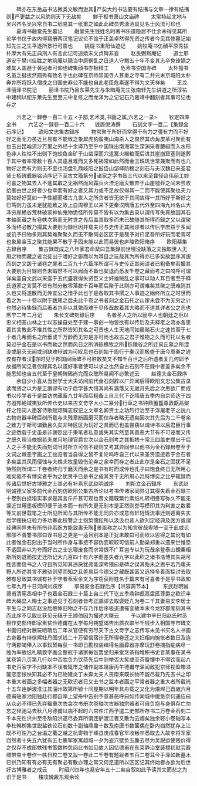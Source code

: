 <!-- { "loadSidebar": true } -->
　　碑亦在东岳庙书法微类文敏而逊其严矣大约书法要有结搆与文章一律有结搆则严更益之以风韵则天下无敌矣
　　鲜于枢书萧山文庙碑
　　太常特起北地与吴兴齐名吴兴常自书二纸易其一纸重之如此此碑员秀潇洒具见名士风流可珍也
　　夏溥书融堂先生墓记
　　融堂先生钱姓名时著书乐道隐居不仕余未得见其所论学书仅于故内得冩册两汉笔记议论不诡于正盖卓然得先贤之传者今见其修墓记始知先生之生平遂所景行可嘉也
　　姚燧书重阳仙迹记
　　姚牧庵书仿顔平原秀拔朴厚大有先正典刑人有言此记可追嫓宋文贞碑非妄
　　赵良弼黙庵记
　　道士邢道安于樊川佳胜之地筑庵以隠当中原祸乱之日道人守黙五十年不变其志卒免锋镝之难其人盖遯于黄冠者可仰也碑集顔书亦极精工
　　危素书崇国寺碑
　　太朴擅书名虽乏挺拔然圆秀有致名手也此碑在京师崇国寺人甚重之寺有二井元末京城陷太朴奔井所将跃入僧挽之曰国史非公不能也自此老臣危素遂不得为文天祥矣
　　王龙泽丽泽书院记
　　丽泽书院乃吕东莱先生与朱晦庵先生张南轩先生讲道之所淳祐中建祠以祀东莱先生至至元中复修之而龙泽为之记记石乃嘉靖中翻刻者其事可记也存之

　　六艺之一録卷一百二十五
<子部,艺术类,书画之属,六艺之一录>
　　钦定四库全书
　　六艺之一録卷一百二十六　　钱唐倪涛撰
　　石刻文字一百二【集録金石序记】
　　欧阳文忠集古録序
　　物常聚于所好而常得于有力之彊有力而不好好之而无力虽近且易有不能致之象犀虎豹蛮夷山海杀人之兽然其齿角皮革可聚而有也玉出昆崘流沙万里之外经十余译乃至乎中国珠出南海常生深渊采者腰絙而入水形色非人徃徃不出则下饱蛟鱼金矿于山凿深而穴逺篝火糇粮而后进其崖崩窟塞则遂葬于其中者率常数十百人其逺且难而又多死祸常如此然而金玉珠玑世常兼聚而有也凢物好之而有力则无不至也汤盘孔鼎岐阳之鼔岱山邹峄防稽之刻石与夫汉魏已来圣君贤士栢碑彛器铭诗序记下至古文籀篆分诸家之字书皆三代以来至寳怪竒伟丽工妙可喜之物其去人不逺其取之无祸然而风霜兵火湮沦磨灭散弃于山崖墟莽之间未尝收拾者由世之好者少也幸而有好之者又其力或不足故仅得其一二而不能使其聚也夫力莫如好好莫如一予性颛而嗜古凢世人之所贪者皆无欲于其间故得一其所好于斯好之巳笃则力虽未足犹能致之故上自周穆王以来下更秦汉隋唐五代外至四海九州名山大泽穷崖絶谷荒林破冡神仙鬼物诡怪所传莫不皆有以为集古录以谓传写失真故因其石本轴而藏之有卷帙次第而无时世之先后盖其取多而未已故随其所得而録之又以谓聚多而终必散乃撮其大要别为録目因并载夫可与史传正其阙谬者以传后学庶益于多闻或讥予曰物多则其势难聚聚久而无不散何必区区于是哉予对曰足吾所好玩而老焉可也象犀金玉之聚其能果不散乎予固未能以此而易彼也庐陵欧阳脩序
　　欧阳棐集古録目序
　　集古録既成之八年家君命棐曰吾集録前世埋没缺落之文独取世人无用之物而藏之者岂徒出于嗜好之僻而以为耳目之玩哉其为所得亦巳多矣故尝序其説而刻之又跋于诸卷之尾者二百九十六篇序所谓可与史传正其阙谬者已粗备矣若撮其大要别为目録则吾未暇然不可以阙而不备也棐退而悉发千卷之藏而考之曰呜呼可谓详矣盖自文武以来迄于五代盛衰得失贤臣义士奸雄贼乱之事可以动人耳目者至于释氏道家之言莫不皆有然分散零落数千百年而后聚于此则亦可谓难矣其聚之既难则其久也又将遂散而无传宜公之惜乎此也于是各取其书撰之人事迹之始终所立之时世而着之为一十卷以附于跋尾之后夫此千卷之书者刻之金石托之山崖未尝不为无穷之计也然必待集録而后著者岂非以其繁而难于尽传哉故着其大略而不道其详者公之志也熈宁二年二月记
　　朱长文碑刻録后序
　　名者圣人之所以励中人也朝廷之臣以忠义相髙山林之士以志操自处至于建一事创一物皆欲有以传后及夫释老之流亦各思着其言教此不惟其性之所然皆知其名之可贵也人生天地间如晨飚石火之速其至于七十者几希而名之所垂或千万龄而无穷是亦可尚也故古之君子惟物之久而可托以名者莫过乎金石是以书而勒之然而风日之所消砾樵牧之所铄陵谷之所迁易丘墓之所湮没或磨灭无闻或刓缺难辩诚为可叹息也石刻始于周行于秦汉而极盛于唐今周秦之迹仅有存者汉亦时见于郡国间唐碑不可胜数矣又不知千百世之后所遗者复几何耶予故据所闻见者仅録其名以遗好事者使可以求之也然自古石刻不在録中者盖多矣余不能悉知也自五代至于皇朝碑碣尚完而众聴所易闻不必繁述云
　　赵德夫金石録序
　　余自少小喜从当世学士大夫访问前代金石刻辞以广异闻后得欧阳文忠公集古录读而贤之以为是正譌谬有功于后学甚大惜其尚有漏落又无嵗月先后之次思欲广而成书以传学者于是益访求藏畜凢廿年而后粗备上自三代下讫隋唐五季内自京师达于四方遐邦絶域夷狄所传仓史以来古文竒字大小二篆分行草之书钟鼎簠簋尊敦甗鬲槃杅之铭词人墨客诗歌赋颂碑志叙记之文章名卿贤士之功烈行治至于浮屠老子之説凢古物竒器丰碑巨刻所载与夫残章断画磨灭而仅存者略无遗矣因次其先后为二千卷余之致力于斯可谓勤且久矣非特区区为玩好之具而已也盖尝窃以谓诗书以后君臣行事之迹悉载于史虽是非褒贬出于秉笔者私意或失其实然至其善恶大节有不可诬而又传之既久理当依据若夫嵗月地理官爵世次以金石刻考之其抵牾十常三四盖史牒出于后人之手不能无失而刻词当时所立可信不疑则又考其异同参以他书为金石録卅卷至于文词之媺恶字画之工拙览者当自得之皆不复论呜呼自三代以来圣贤遗迹着于金石者多矣盖其风雨侵蚀与夫樵夫牧童毁伤沦弃之余幸而存之者止此尔是金石之固犹不足恃然则所谓二千卷者终归于磨灭而余之是书有时而或传也孔子曰饱食终日无所用心难矣哉不有博奕者乎为之犹贤乎已是书之成其贤于无所用心岂特博奕之比乎辄録而传诸后世好古博雅之士其必有补焉东武赵明诚序
　　刘斯立金石録序
　　东武赵明诚德父家多前代金石刻仿欧阳公集古所论以考书传诸家同异订其得失着金石録三十卷别白抵牾实事求是其言斤斤甚可观也昔文籍既繁竹素纸札转相誊写弥久不能无误近世用墨板模印便于流本而一有所失更无别本是正然则誊写模印其为利害之数畧等又前世载笔之士所见所闻与其所传不能无同异亦或意有轩轾情流事迁则遁离失实后学搜抉证验力多功寡此校讐之士抱椠懐鈆所以汲汲也昔人欲刋定经典及医方或谓经典同异未有所伤非若医方能致夀夭陶景亟称之以为知言彼哉卑陋一至于此或讥邢卲不善讐书邵曰误书思之更是一适且别本是正犹未敢曰可而欲以思得之其讹有如此者惟金石刻出于当时所作身与事接不容伪妄皎皎可信前人勤渠郑重以遗来世惟恐不逺固非以为夸而好古之士忘寝废食而求常恨不广耳岂专以为玩哉余登泰山覩秦相斯所刻退而按史迁所记大凢百四十有六字而差失者九字以此积之诸书浩博其失胡可胜言而信书之人守目所见知其违戾犹弗能深考猥曰是碑之误其殆未之思乎若乃庸夫野人所述其言不雅驯则望而知之且差易耳今德父之藏既甚富又选择多善而探讨去取雅有思致其书诚有补于学者亟索余文为序窃获附姓名于篇末有可喜者于是乎书政和七年九月十日河间刘跂序
　　李易安金石録后序【洪容斋节本】
　　东武赵明诚德甫清宪丞相中子也着金石録三十篇上自三代下讫五季鼎钟甗鬲盘匜尊爵之欵识丰碑大碣显人晦士之事迹见于石刻者皆考正譌谬去取褒贬凢为卷二千其妻易安李居士平生与之同志赵没后愍悼旧物之不存乃作后序极道遭罹变故本末今龙舒郡库刻其书而此序不见取比获见元稿于王顺伯因为撮述大槩云
　　予以建中辛巳归赵氏时丞相作吏部侍郎家素贫俭德甫在太学每月朔望谒告出质衣取半千钱步入相国寺市碑文书画归相对展玩咀嚼后二年从官便有穷尽天下古文竒字之志传写未见书买名人书画古竒器有持徐熈牡丹图求钱二十万留信宿计无所得卷还之夫妇相向惋怅者数日及连守两郡竭俸入以事鈆椠每获一书即日勘校装缉得名画彛器亦摩玩舒卷摘指疵病尽一烛为率故纸札精致字画全整冠于诸家毎饭罢坐归来堂烹茶指堆积书史言某事在某书某卷第几页第几行以中否胜负为饮茶先后中则举否大笑或至茶覆懐中不得饮而起凢书史百家字不刓缺本不误者辄市之储作副本靖康丙午德甫守淄闻敌犯京师视盈箱溢箧恋恋怅怏知其必不为已物建炎丁未奔太夫人丧南来既长物不能尽载乃先去书之印本重大者画之多幅者器之无欵识者巳又去书之监本者画之平常者器之重大者所载尚十五车连舻渡淮江其淄州故第所锁十间屋期以明年具舟载之又化为煨烬己酉嵗六月德甫驻家池阳独赴行都自岸上望舟中告别予意甚恶呼曰如传闻城中缓急奈何遥应曰从众必不得已先弃辎重次衣衾次书册次卷轴次古器独宗器者可自负抱与身俱存亡勿忘之径驰马去秋八月德甫以病不起时六宫徃江西予遣二史部所存书二万卷金石刻二千本先徃洪州至冬敌陷洪遂尽委弃所谓连舻渡江者又散为云烟矣独余轻小卷轴写本李杜韩栁集世説盐铁论石刻数十副轴鼎鼐十数及南唐书数箧偶在卧内岿然犹存上江既不可徃乃之台温之衢之越之杭寄物于嵊县庚戌春官军收叛卒悉取去入故李将军家岿然者十失五六犹有五七簏挈家寓越城一夕为盗穴壁负五簏去尽为吴説运使贱价得之仅存不成部帙残书策数种忽阅此书如见故人因忆德甫在东莱静治堂装褾初就芸籖缥带束十卷作一帙日校二卷又跋一卷此二千卷有题跋者五百二卷耳今手泽如新墓木已拱乃知有有必有无有聚必有散亦理之常又何足道所以区区记其终始者亦欲为后世好古博雅者之戒云
　　时绍兴四年也易安年五十二矣自叙如此予读其文而悲之为识于是书
　　楼攻媿跋东观余论
